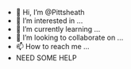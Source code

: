 - 👋 Hi, I’m @Pittsheath
- 👀 I’m interested in ...
- 🌱 I’m currently learning ...
- 💞️ I’m looking to collaborate on ...
- 📫 How to reach me ...
- NEED SOME HELP
<!---
Pittsheath/Pittsheath is a ✨ special ✨ repository because its `README.md` (this file) appears on your GitHub profile.
You can click the Preview link to take a look at your changes.
--->
